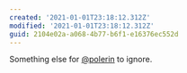 ```yaml
---
created: '2021-01-01T23:18:12.312Z'
modified: '2021-01-01T23:18:12.312Z'
guid: 2104e02a-a068-4b77-b6f1-e16376ec552d
---
```

Something else for [@polerin](http://twitter.com/polerin) to ignore.
